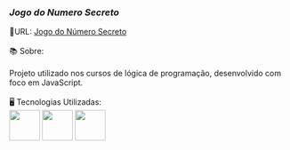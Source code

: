 <html>
 <body>
<h3><em>Jogo do Numero Secreto</em></h3>
🚀URL: <a href="https://jogo-numero-secreto-eta-lemon.vercel.app">Jogo do Número Secreto</a>
  <br>
  <br>
📚 Sobre:
<br>
<br>
Projeto utilizado nos cursos de lógica de programação, desenvolvido com foco em JavaScript.
<br>
<br>
🖥️ Tecnologias Utilizadas:
<br>
 <img src="https://github.com/Carolimaa/jogo-numero-secreto/assets/147013127/55cba679-080a-4b93-94af-b8ce7804324e width="55" height="55"/> 
 <img src="https://github.com/Carolimaa/jogo-numero-secreto/assets/147013127/47fc7c9e-e248-4f50-9a9c-4619adcfde7d width="55" height="55"/>
 <img src="https://github.com/Carolimaa/jogo-numero-secreto/assets/147013127/0bebfc0d-053b-4388-acb0-a10f958c8923 width="55" height="55"/>
 </body>
</html>

